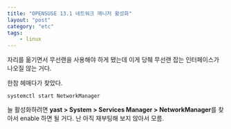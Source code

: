 ```yaml
---
title: "OPENSUSE 13.1 네트워크 매니저 활성화"
layout: "post"
category: "etc"
tags: 
    - linux
---
```


자리를 옮기면서 무선랜을 사용해야 하게 됐는데 이게 당췌 무선랜 잡는 인터페이스가 나오질 않는 거다.

한참 헤매다가 찾았다.

    systemctl start NetworkManager

늘 활성화하려면 **yast > System > Services Manager > NetworkManager**를 찾아서 enable 하면 될 거다. 난 아직 재부팅해 보지 않아서 모름.